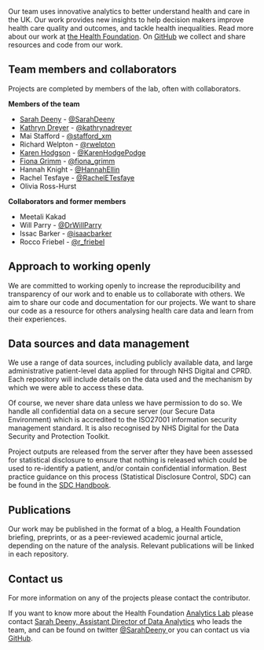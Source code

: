 Our team uses innovative analytics to better understand health and care in the UK. Our work provides new insights to help decision makers improve health care quality and outcomes, and tackle health inequalities. Read more about our work at [the Health Foundation](https://www.health.org.uk/what-we-do/quality-and-data-analytics/in-house-data-analytics). On [GitHub](https://github.com/HFAnalyticsLab) we collect and share resources and code from our work. 

## Team members and collaborators
Projects are completed by members of the lab, often with collaborators.  

**Members of the team**  

* [Sarah Deeny](https://github.com/sarahdTHF) - [\@SarahDeeny](https://twitter.com/SarahDeeny)
* [Kathryn Dreyer](https://github.com/kathdreyer) - [\@kathrynadreyer](https://twitter.com/kathrynadreyer)
* Mai Stafford - [\@stafford_xm](https://twitter.com/stafford_xm)
* Richard Welpton - [\@rwelpton](https://twitter.com/rwelpton)
* [Karen Hodgson](https://github.com/KarenHodgson) - [\@KarenHodgePodge](https://twitter.com/KarenHodgePodge)
* [Fiona Grimm](https://github.com/fiona-grimm) - [\@fiona_grimm](https://twitter.com/fiona_grimm)
* Hannah Knight - [\@HannahEllin](https://twitter.com/HannahEllin)
* Rachel Tesfaye - [\@RachelETesfaye](https://twitter.com/RachelETesfaye)
* Olivia Ross-Hurst  

**Collaborators and former members**  

* Meetali Kakad
* Will Parry - [\@DrWillParry](https://twitter.com/DrWillParry)
* Issac Barker - [\@isaacbarker](https://twitter.com/isaacbarker)
* Rocco Friebel - [\@r_friebel](https://twitter.com/r_friebel)


## Approach to working openly  
We are committed to working openly to increase the reproducibility and transparency of our work and to enable us to collaborate with others. We aim to share our code and documentation for our projects. We want to share our code as a resource for others analysing health care data and learn from their experiences. 

## Data sources and data management
We use a range of data sources, including publicly available data, and large administrative patient-level data applied for through NHS Digital and CPRD. Each repository will include details on the data used and the mechanism by which we were able to access these data.  

Of course, we never share data unless we have permission to do so. We handle all confidential data on a secure server (our Secure Data Environment) which is accredited to the ISO27001 information security management standard.  It is also recognised by NHS Digital for the Data Security and Protection Toolkit.  

Project outputs are released from the server after they have been assessed for statistical disclosure to ensure that nothing is released which could be used to re-identify a patient, and/or contain confidential information.  Best practice guidance on this process (Statistical Disclosure Control, SDC) can be found in the [SDC Handbook](https://securedatagroup.org/sdc-handbook/).


## Publications
Our work may be published in the format of a blog, a Health Foundation briefing, preprints, or as a peer-reviewed academic journal article, depending on the nature of the analysis. Relevant publications will be linked in each repository. 

## Contact us
For more information on any of the projects please contact the contributor. 

If you want to know more about the Health Foundation [Analytics Lab](https://www.health.org.uk/about-the-health-foundation/our-people/data-analytics-team) please contact [Sarah Deeny, Assistant Director of Data Analytics](https://www.health.org.uk/about-the-health-foundation/our-people/data-analytics-team/sarah-deeny) who leads the team, and can be found on twitter [\@SarahDeeny ](https://twitter.com/SarahDeeny) or you can contact us via [GitHub](https://github.com/HFAnalyticsLab).
